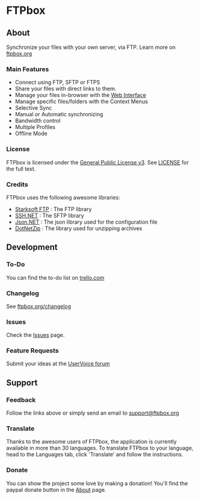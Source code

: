 FTPbox
=============

About
--------------

Synchronize your files with your own server, via FTP. Learn more on [ftpbox.org][website]

### Main Features

- Connect using FTP, SFTP or FTPS
- Share your files with direct links to them.
- Manage your files in-browser with the [Web Interface][webUI]
- Manage specific files/folders with the Context Menus
- Selective Sync
- Manual or Automatic synchronizing
- Bandwidth control
- Multiple Profiles
- Offline Mode

### License

FTPbox is licensed under the [General Public License v3][gpl]. See [LICENSE][license] for the full text.

### Credits

FTPbox uses the following awesome libraries:
- [Starksoft FTP][starksoft] : The FTP library
- [SSH.NET][sshnet] : The SFTP library
- [Json.NET][jsonnet] : The json library used for the configuration file
- [DotNetZip][dotnetzip] : The library used for unzipping archives

Development
--------------

### To-Do

You can find the to-do list on [trello.com][todo]

### Changelog

See [ftpbox.org/changelog][changelog]

### Issues

Check the [Issues][issues] page.

### Feature Requests

Submit your ideas at the [UserVoice forum][uservoice]

Support
--------------

### Feedback

Follow the links above or simply send an email to support@ftpbox.org

### Translate

Thanks to the awesome users of FTPbox, the application is currently available in more than 30 languages. To translate FTPbox to your language, head to the Languages tab, click 'Translate' and follow the instructions.

### Donate

You can show the project some love by making a donation! You'll find the paypal donate button in the [About][abt] page.

[website]: http://ftpbox.org
[webUI]: https://github.com/FTPbox/Web-Interface
[changelog]: http://ftpbox.org/changelog/
[issues]: https://github.com/FTPbox/FTPbox/issues
[gpl]: http://www.tldrlegal.com/license/gnu-general-public-license-v3-(gpl-3)
[license]: https://github.com/FTPbox/FTPbox/blob/master/LICENSE
[todo]: https://trello.com/board/ftpbox/515afda9a23fa0b412001067
[uservoice]: https://ftpbox.uservoice.com/
[abt]: http://ftpbox.org/about/
[starksoft]: http://biko.codeplex.com/
[sshnet]: http://sshnet.codeplex.com/
[jsonnet]: http://json.codeplex.com/
[dotnetzip]: http://dotnetzip.codeplex.com/